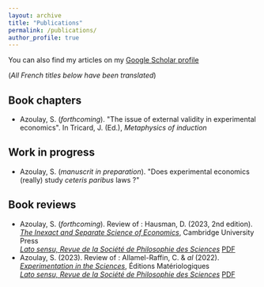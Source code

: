 ```yaml
---
layout: archive
title: "Publications"
permalink: /publications/
author_profile: true
---
```


You can also find my articles on my [Google Scholar profile](https://scholar.google.com/citations?user=7yZtUacAAAAJ&hl=fr&oi=ao)

(_All French titles below have been translated_)

Book chapters
------------
- Azoulay, S. (*forthcoming*). "The issue of external validity in experimental economics". In Tricard, J. (Ed.), *Metaphysics of induction*

Work in progress
------------
- Azoulay, S. (*manuscrit in preparation*). "Does experimental economics (really) study *ceteris paribus* laws ?"

Book reviews
------------
- Azoulay, S. (*forthcoming*). Review of : Hausman, D. (2023, 2nd edition). *[The Inexact and Separate Science of Economics](https://www.cambridge.org/core/books/inexact-and-separate-science-of-economics/3BBE919BA6454AF23525E5E9A37EEA86)*, Cambridge University Press   
*[Lato sensu, Revue de la Société de Philosophie des Sciences](https://ojs.uclouvain.be/index.php/latosensu)* [PDF](https://ojs.uclouvain.be/index.php/latosensu)
- Azoulay, S. (2023). Review of : Allamel-Raffin, C. & *al* (2022). *[Experimentation in the Sciences](https://link.springer.com/book/10.1007/978-3-031-58505-0)*, Éditions Matériologiques   
*[Lato sensu, Revue de la Société de Philosophie des Sciences](https://ojs.uclouvain.be/index.php/latosensu)* [PDF](https://ojs.uclouvain.be/index.php/latosensu/article/view/74323/71263)
